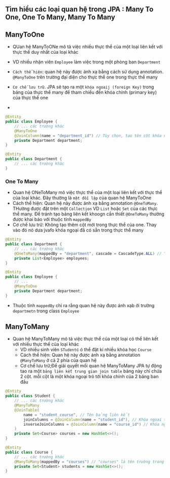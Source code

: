 ## Tìm hiểu các loại quan hệ trong JPA : Many To One, One To Many, Many To Many

## ManyToOne 

- QUan hệ ManyToONe mô tả việc nhiều thực thể của một loại liên kết với thực thể duy nhất của loại khác
- VD nhiều nhận viên `Employee` làm việc trong một phòng ban `Department`
- `Cách thể hiện`: quan hệ này được ánh xạ bằng cách sử dụng annotation. `@ManyToOne` trên trường đại diện cho thực thể one trong thực thể many 
- `Cơ chế lưu trữ`. JPA sẽ tạo ra một `khóa ngoaij (foreign Key)` trong bảng của thực thể many để tham chiếu đến khóa chính (primary key) của thực thể one

- 

```java
@Entity
public class Employee {
    // ... các trường khác
    @ManyToOne
    @JoinColumn(name = "department_id") // Tùy chọn, tạo tên cột khóa ngoại
    private Department department;
}

@Entity
public class Department {
    // ... các trường khác
}
```

### One To Many

- Quan hệ ONeToMany mô việc thực thể của một loại liên kết với thực thể của loại khác.  Đây thường là `mặt đối lập` của quan hệ ManyToOne
- Cách thể hiện: Quan hệ này được ánh xạ bằng annotation `@OneToMany`. THường được đặt trên một `Collection` VD `List` hoặc `Set` của các thực thể many. Để tránh tạo bảng liên kết khoogn cần thiết `@OneToMany` thường được khai báo với thuộc tính `mappedBy`
- Cơ chế lưu trữ: Không tạo thêm cột mới trong thực thể của one. Thay vào đó nó dưa jvafo khóa ngoại đã có sẵn trong thực thể many

```java
@Entity
public class Department {
    // ... các trường khác
    @OneToMany(mappedBy = "department", cascade = CascadeType.ALL) // "department" là tên trường trong lớp Employee
    private List<Employee> employees;
}

@Entity
public class Employee {
    // ...
    @ManyToOne
    private Department department;
}
```

- Thuộc tính `mappedBy` chỉ ra rằng quan hệ này được ánh xạb ởi trường `departmetn` trong class `Employee`

## ManyToMany

- Quan hệ ManyToMany mô tả việc thực thể của một loại có thể liên kết với nhiều thực thể của loại khác
    -  VD nhiều sinh viên `STudent`c ó thể đặt kí nhiều khóa học `Course`
    - Cách thể hiện: Quan hệ này được ánh xạ bằng annotation `@ManyToMany` ở cả 2 phía của quan hệ
    - Cơ chế lưu trữ;Để giải quyết mối quan hệ ManyToMany JPA tự động tao ra một `bảng liên kết trung gian join table` bảng này chỉ chứa 2 cột. mỗi cột là một khóa ngoại trỏ tới khóa chính của 2 bảng ban đầu

```java
@Entity
public class Student {
    // ... các trường khác
    @ManyToMany
    @JoinTable(
        name = "student_course", // Tên bảng liên kết
        joinColumns = @JoinColumn(name = "student_id"), // Khóa ngoại trỏ đến Student
        inverseJoinColumns = @JoinColumn(name = "course_id") // Khóa ngoại trỏ đến Course
    )
    private Set<Course> courses = new HashSet<>();
}

@Entity
public class Course {
    // ... các trường khác
    @ManyToMany(mappedBy = "courses") // "courses" là tên trường trong lớp Student
    private Set<Student> students = new HashSet<>();
}
```
